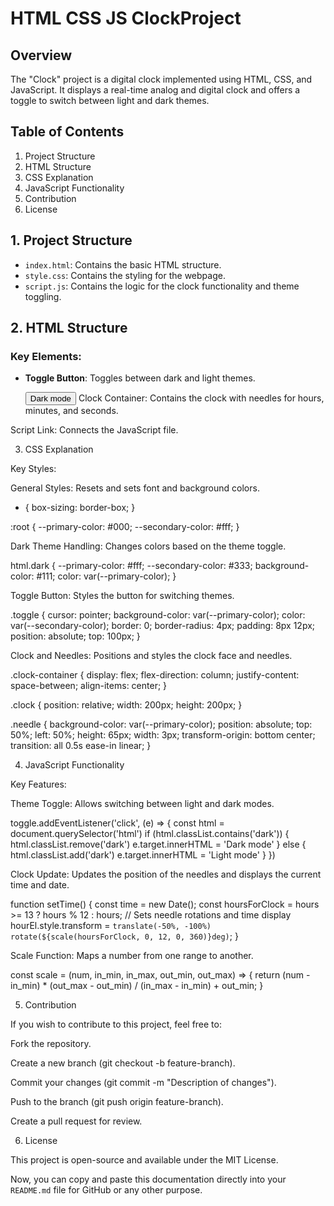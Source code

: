# HTML CSS JS ClockProject

## Overview

The "Clock" project is a digital clock implemented using HTML, CSS, and JavaScript. It displays a real-time analog and digital clock and offers a toggle to switch between light and dark themes.

## Table of Contents

1. Project Structure
2. HTML Structure
3. CSS Explanation
4. JavaScript Functionality
5. Contribution
6. License

## 1. Project Structure

- `index.html`: Contains the basic HTML structure.
- `style.css`: Contains the styling for the webpage.
- `script.js`: Contains the logic for the clock functionality and theme toggling.

## 2. HTML Structure

### Key Elements:

- **Toggle Button**: Toggles between dark and light themes.
  
  <button class="toggle">Dark mode</button>
  Clock Container: Contains the clock with needles for hours, minutes, and seconds.

<div class="clock-container">
  <div class="clock">
    <div class="needle hour"></div>
    <div class="needle minute"></div>
    <div class="needle second"></div>
    <div class="center-point"></div>
  </div>
  <div class="time"></div>
  <div class="date"></div>
</div>

Script Link: Connects the JavaScript file.

<script src="script.js"></script>

3. CSS Explanation

Key Styles:

General Styles: Resets and sets font and background colors.

* {
  box-sizing: border-box;
}

:root {
  --primary-color: #000;
  --secondary-color: #fff;
}

Dark Theme Handling: Changes colors based on the theme toggle.

html.dark {
  --primary-color: #fff;
  --secondary-color: #333;
  background-color: #111;
  color: var(--primary-color);
}

Toggle Button: Styles the button for switching themes.

.toggle {
  cursor: pointer;
  background-color: var(--primary-color);
  color: var(--secondary-color);
  border: 0;
  border-radius: 4px;
  padding: 8px 12px;
  position: absolute;
  top: 100px;
}

Clock and Needles: Positions and styles the clock face and needles.

.clock-container {
  display: flex;
  flex-direction: column;
  justify-content: space-between;
  align-items: center;
}

.clock {
  position: relative;
  width: 200px;
  height: 200px;
}

.needle {
  background-color: var(--primary-color);
  position: absolute;
  top: 50%;
  left: 50%;
  height: 65px;
  width: 3px;
  transform-origin: bottom center;
  transition: all 0.5s ease-in linear;
}

4. JavaScript Functionality

Key Features:

Theme Toggle: Allows switching between light and dark modes.

toggle.addEventListener('click', (e) => {
  const html = document.querySelector('html')
  if (html.classList.contains('dark')) {
      html.classList.remove('dark')
      e.target.innerHTML = 'Dark mode'
  } else {
      html.classList.add('dark')
      e.target.innerHTML = 'Light mode'
  }
})

Clock Update: Updates the position of the needles and displays the current time and date.

function setTime() {
  const time = new Date();
  const hoursForClock = hours >= 13 ? hours % 12 : hours;
  // Sets needle rotations and time display
  hourEl.style.transform = `translate(-50%, -100%) rotate(${scale(hoursForClock, 0, 12, 0, 360)}deg)`;
}

Scale Function: Maps a number from one range to another.

const scale = (num, in_min, in_max, out_min, out_max) => {
    return (num - in_min) * (out_max - out_min) / (in_max - in_min) + out_min;
}

5. Contribution

If you wish to contribute to this project, feel free to:

Fork the repository.

Create a new branch (git checkout -b feature-branch).

Commit your changes (git commit -m "Description of changes").

Push to the branch (git push origin feature-branch).

Create a pull request for review.

6. License

This project is open-source and available under the MIT License.

Now, you can copy and paste this documentation directly into your `README.md` file for GitHub or any other purpose.

